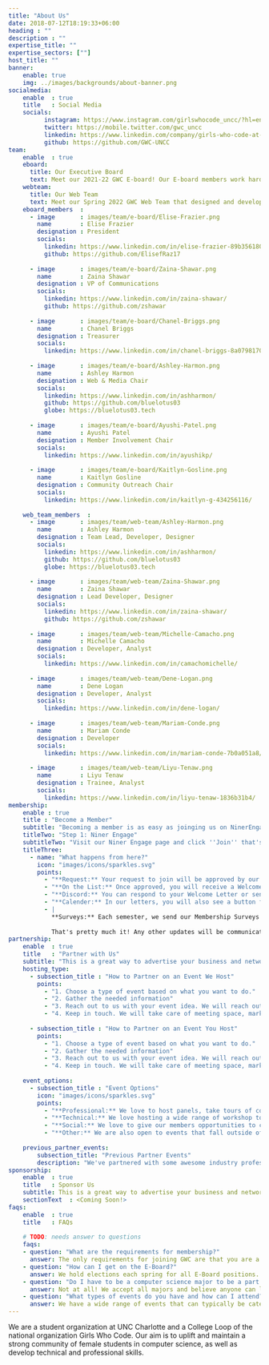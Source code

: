 ```yaml
---
title: "About Us"
date: 2018-07-12T18:19:33+06:00
heading : ""
description : ""
expertise_title: ""
expertise_sectors: [""]
host_title: ""
banner:
    enable: true
    img: ../images/backgrounds/about-banner.png
socialmedia:
    enable  : true
    title   : Social Media
    socials:
          instagram: https://www.instagram.com/girlswhocode_uncc/?hl=en
          twitter: https://mobile.twitter.com/gwc_uncc
          linkedin: https://www.linkedin.com/company/girls-who-code-at-unc-charlotte
          github: https://github.com/GWC-UNCC
team:
    enable  : true
    eboard:
      title: Our Executive Board
      text: Meet our 2021-22 GWC E-board! Our E-board members work hard all year to bring awesome opportunities and events to our members. Keep a look out for our annual elections towards the end of each spring semester to see how you can join us!
    webteam:
      title: Our Web Team
      text: Meet our Spring 2022 GWC Web Team that designed and developed this website! You can learn more about this project and what each of these teammates and roles did [here](../portfolio/gwc-website-project-2022/).
    eboard_members  :
      - image       : images/team/e-board/Elise-Frazier.png
        name        : Elise Frazier
        designation : President
        socials:
          linkedin: https://www.linkedin.com/in/elise-frazier-89b356180/
          github: https://github.com/ElisefRaz17
    
      - image       : images/team/e-board/Zaina-Shawar.png
        name        : Zaina Shawar
        designation : VP of Communications
        socials:
          linkedin: https://www.linkedin.com/in/zaina-shawar/
          github: https://github.com/zshawar
    
      - image       : images/team/e-board/Chanel-Briggs.png
        name        : Chanel Briggs
        designation : Treasurer
        socials:
          linkedin: https://www.linkedin.com/in/chanel-briggs-8a0798170/
    
      - image       : images/team/e-board/Ashley-Harmon.png
        name        : Ashley Harmon
        designation : Web & Media Chair
        socials:
          linkedin: https://www.linkedin.com/in/ashharmon/
          github: https://github.com/bluelotus03
          globe: https://bluelotus03.tech
    
      - image       : images/team/e-board/Ayushi-Patel.png
        name        : Ayushi Patel
        designation : Member Involvement Chair
        socials:
          linkedin: https://www.linkedin.com/in/ayushikp/
    
      - image       : images/team/e-board/Kaitlyn-Gosline.png
        name        : Kaitlyn Gosline
        designation : Community Outreach Chair
        socials:
          linkedin: https://www.linkedin.com/in/kaitlyn-g-434256116/
    
    web_team_members  :
      - image       : images/team/web-team/Ashley-Harmon.png
        name        : Ashley Harmon
        designation : Team Lead, Developer, Designer
        socials:
          linkedin: https://www.linkedin.com/in/ashharmon/
          github: https://github.com/bluelotus03
          globe: https://bluelotus03.tech
    
      - image       : images/team/web-team/Zaina-Shawar.png
        name        : Zaina Shawar
        designation : Lead Developer, Designer
        socials:
          linkedin: https://www.linkedin.com/in/zaina-shawar/
          github: https://github.com/zshawar
    
      - image       : images/team/web-team/Michelle-Camacho.png
        name        : Michelle Camacho
        designation : Developer, Analyst
        socials:
          linkedin: https://www.linkedin.com/in/camachomichelle/    
    
      - image       : images/team/web-team/Dene-Logan.png
        name        : Dene Logan
        designation : Developer, Analyst
        socials:
          linkedin: https://www.linkedin.com/in/dene-logan/
    
      - image       : images/team/web-team/Mariam-Conde.png
        name        : Mariam Conde
        designation : Developer
        socials:
          linkedin: https://www.linkedin.com/in/mariam-conde-7b0a051a8/
    
      - image       : images/team/web-team/Liyu-Tenaw.png
        name        : Liyu Tenaw
        designation : Trainee, Analyst
        socials:
          linkedin: https://www.linkedin.com/in/liyu-tenaw-1836b31b4/     
membership:
    enable : true
    title : "Become a Member"
    subtitle: "Becoming a member is as easy as joinging us on NinerEngage! If you have any questions, check out our FAQs section!"
    titleTwo: "Step 1: Niner Engage"
    subtitleTwo: "Visit our Niner Engage page and click ''Join'' that's it!"
    titleThree: 
      - name: "What happens from here?"
        icon: "images/icons/sparkles.svg"
        points:
          - "**Request:** Your request to join will be approved by our Member Involvement."
          - "**On the List:** Once approved, you will receive a Welcome Letter via email and automatically start receiving our Weekly Newsletters."
          - "**Discord:** You can respond to your Welcome Letter or send us an email at any time to get the link to join our Discord!"
          - "**Calender:** In our letters, you will also see a button for our Member Calendar where we keep all our events. By clicking that button, you can add that calendar to yours and stay up to date with any new events or changes to existing events."
          - |
            **Surveys:** Each semester, we send our Membership Surveys to see what everyone's schedule is like and whether or not you plan to be an active member that semester. A response is required for these to stay on our Active Members list. The responses we receive help us create our event schedule for that semester.
    
            That's pretty much it! Any other updates will be communicated on our social media accounts, Discord, or newsletter. We hope you'll join us!
partnership:
    enable  : true
    title   : "Partner with Us"
    subtitle: "This is a great way to advertise your business and network with up-and-coming women in tech."
    hosting_type: 
      - subsection_title : "How to Partner on an Event We Host"
        points: 
          - "1. Choose a type of event based on what you want to do."
          - "2. Gather the needed information"
          - "3. Reach out to us with your event idea. We will reach out to you to schedule a meeting to discuss things further."
          - "4. Keep in touch. We will take care of meeting space, marketing, etc and will reach out with any questions or decisions that need to be made."
    
      - subsection_title : "How to Partner on an Event You Host"
        points:
          - "1. Choose a type of event based on what you want to do."
          - "2. Gather the needed information"
          - "3. Reach out to us with your event idea. We will reach out to you to schedule a meeting to discuss things further."
          - "4. Keep in touch. We will take care of meeting space, marketing, etc and will reach out with any questions or decisions that need to be made."
    
    event_options:
      - subsection_title : "Event Options"
        icon: "images/icons/sparkles.svg"
        points:
          - "**Professional:** We love to host panels, take tours of companies, or any events where our members can learn about different career paths and companies, as well as get to network with industry professionals!"
          - "**Technical:** We love hosting a wide range of workshop topics such as Game Development, Web Development, Portfolio Creation, learning different coding languages, or learning to use new tools! If you have expertise you'd like to share with our members, this is a great type of event to host with us."
          - "**Social:** We love to give our members opportunities to connect or network with other college students or industry professionals."
          - "**Other:** We are also open to events that fall outside of these categories! If you have ideas for events you'd like to partner with Girls Who Code on, [Contact us](../contact)."
    
    previous_partner_events: 
        subsection_title: "Previous Partner Events"
        description: "We've partnered with some awesome industry professionals and organizations on events like those listed below. Check out more on these events in our [Portfolio](../portfolio) section."
sponsorship:
    enable  : true
    title   : Sponsor Us
    subtitle: This is a great way to advertise your business and network with up-and-coming women in tech. You can sponsor an event, such as our Axe Hacks hackathon started in Spring 2022, or you can donate to our organization in general! If you're interested in these options, please [Contact us](../contact). 
    sectionText  : <Coming Soon!>
faqs:
    enable  : true
    title   : FAQs
    
    # TODO: needs answer to questions
    faqs:
    - question: "What are the requirements for membership?"
      answer: The only requirements for joining GWC are that you are a UNC Charlotte student (grad or undergrad) and support women in stem!
    - question: "How can I get on the E-Board?"
      answer: We hold elections each spring for all E-Board positions. Keep a lookout for announcements of these elections, and you can apply for any position you're interested in! Those who have previously been active GWC members for at least a semester have a better chance of being elected, but any GWC members are welcome to apply. Requirements, positions, and duties may change, so be sure to check the information in the current election's announcements or forms. 
    - question: "Do I have to be a computer science major to be a part of this club?"
      answer: Not at all! We accept all majors and believe anyone can learn to code or get involved with tech <3
    - question: "What types of events do you have and how can I attend?"
      answer: We have a wide range of events that can typically be categorized as technical workshops, socials, professional events, and game nights. Check out our [Portfolio](../portfolio) page for some of the events we have had in the past or our [Calendar](../calendar) page for events happening this month!
---
```


We are a student organization at UNC Charlotte and a College Loop of the national organization Girls Who Code.
Our aim is to uplift and maintain a strong community of female students in computer science, as well as develop technical and professional skills.
